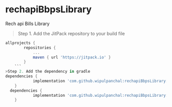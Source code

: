 # rechapiBbpsLibrary
Rech api Bills Library
>Step 1. Add the JitPack repository to your build file
```gradle
allprojects {
		repositories {
			...
			maven { url 'https://jitpack.io' }
		}
    ```
>Step 2. Add the dependency	in gradle
dependencies {
	        implementation 'com.github.wipulpanchal:rechapiBbpsLibrary:1.0.0'
	}
  dependencies {
	        implementation 'com.github.wipulpanchal:rechapiBbpsLibrary:1.0.0'
	}
  ```
